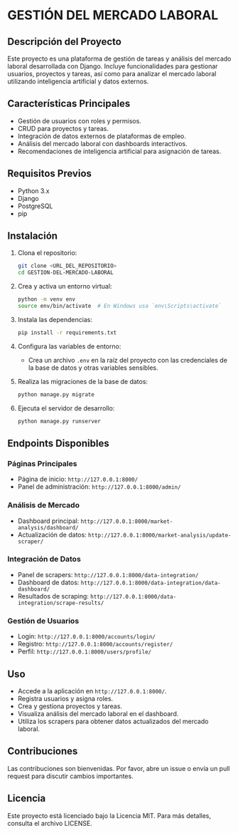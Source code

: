 # GESTIÓN DEL MERCADO LABORAL

## Descripción del Proyecto

Este proyecto es una plataforma de gestión de tareas y análisis del mercado laboral desarrollada con Django. Incluye funcionalidades para gestionar usuarios, proyectos y tareas, así como para analizar el mercado laboral utilizando inteligencia artificial y datos externos.

## Características Principales
- Gestión de usuarios con roles y permisos.
- CRUD para proyectos y tareas.
- Integración de datos externos de plataformas de empleo.
- Análisis del mercado laboral con dashboards interactivos.
- Recomendaciones de inteligencia artificial para asignación de tareas.

## Requisitos Previos
- Python 3.x
- Django
- PostgreSQL
- pip

## Instalación

1. Clona el repositorio:
   ```bash
   git clone <URL_DEL_REPOSITORIO>
   cd GESTION-DEL-MERCADO-LABORAL
   ```

2. Crea y activa un entorno virtual:
   ```bash
   python -m venv env
   source env/bin/activate  # En Windows usa `env\Scripts\activate`
   ```

3. Instala las dependencias:
   ```bash
   pip install -r requirements.txt
   ```

4. Configura las variables de entorno:
   - Crea un archivo `.env` en la raíz del proyecto con las credenciales de la base de datos y otras variables sensibles.

5. Realiza las migraciones de la base de datos:
   ```bash
   python manage.py migrate
   ```

6. Ejecuta el servidor de desarrollo:
   ```bash
   python manage.py runserver
   ```

## Endpoints Disponibles

### Páginas Principales
- Página de inicio: `http://127.0.0.1:8000/`
- Panel de administración: `http://127.0.0.1:8000/admin/`

### Análisis de Mercado
- Dashboard principal: `http://127.0.0.1:8000/market-analysis/dashboard/`
- Actualización de datos: `http://127.0.0.1:8000/market-analysis/update-scraper/`

### Integración de Datos
- Panel de scrapers: `http://127.0.0.1:8000/data-integration/`
- Dashboard de datos: `http://127.0.0.1:8000/data-integration/data-dashboard/`
- Resultados de scraping: `http://127.0.0.1:8000/data-integration/scrape-results/`

### Gestión de Usuarios
- Login: `http://127.0.0.1:8000/accounts/login/`
- Registro: `http://127.0.0.1:8000/accounts/register/`
- Perfil: `http://127.0.0.1:8000/users/profile/`

## Uso
- Accede a la aplicación en `http://127.0.0.1:8000/`.
- Registra usuarios y asigna roles.
- Crea y gestiona proyectos y tareas.
- Visualiza análisis del mercado laboral en el dashboard.
- Utiliza los scrapers para obtener datos actualizados del mercado laboral.

## Contribuciones
Las contribuciones son bienvenidas. Por favor, abre un issue o envía un pull request para discutir cambios importantes.

## Licencia
Este proyecto está licenciado bajo la Licencia MIT. Para más detalles, consulta el archivo LICENSE. 
